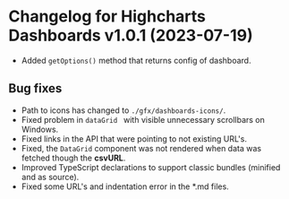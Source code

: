 # Changelog for Highcharts Dashboards v1.0.1 (2023-07-19)

- Added `getOptions()` method that returns config of dashboard.

## Bug fixes
- Path to icons has changed to `./gfx/dashboards-icons/`.
- Fixed problem in `dataGrid ` with visible unnecessary scrollbars on Windows.
- Fixed links in the API that were pointing to not existing URL's.
- Fixed, the `DataGrid` component was not rendered when data was fetched though the **csvURL**.
- Improved TypeScript declarations to support classic bundles (minified and as source).
- Fixed some URL's and indentation error in the *.md files.
